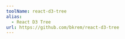 ```yaml
---
toolName: react-d3-tree
alias:
  - React D3 Tree
url: https://github.com/bkrem/react-d3-tree
---
```

